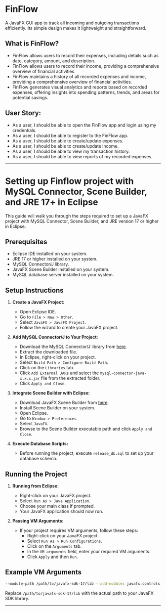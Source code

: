 # FinFlow
A JavaFX GUI app to track all incoming and outgoing transactions efficiently. Its simple design makes it lightweight and straightforward.


## What is FinFlow?

- FinFlow allows users to record their expenses, including details such as date, category, amount, and description.
- FinFlow allows users to record their income, providing a comprehensive overview of financial activities.
- FinFlow maintains a history of all recorded expenses and income, providing a comprehensive overview of financial activities.
- FinFlow generates visual analytics and reports based on recorded expenses, offering insights into spending patterns, trends, and areas for potential savings.


## User Story:

- As a user, I should be able to open the FinFlow app and login using my credentials.
- As a user, I should be able to register to the FinFlow app.
- As a user, I should be able to create/update expenses.
- As a user, I should be able to create/update income.
- As a user, I should be able to view my transaction history.
- As a user, I should be able to view reports of my recorded expenses.



---

# Setting up Finflow project with MySQL Connector, Scene Builder, and JRE 17+ in Eclipse

This guide will walk you through the steps required to set up a JavaFX project with MySQL Connector, Scene Builder, and JRE version 17 or higher in Eclipse.

## Prerequisites

- Eclipse IDE installed on your system.
- JRE 17 or higher installed on your system.
- MySQL Connector/J library.
- JavaFX Scene Builder installed on your system.
- MySQL database server installed on your system.

## Setup Instructions

1. **Create a JavaFX Project:**
   - Open Eclipse IDE.
   - Go to `File > New > Other`.
   - Select `JavaFX > JavaFX Project`.
   - Follow the wizard to create your JavaFX project.

2. **Add MySQL Connector/J to Your Project:**
   - Download the MySQL Connector/J library from [here](https://dev.mysql.com/downloads/connector/j/).
   - Extract the downloaded file.
   - In Eclipse, right-click on your project.
   - Select `Build Path > Configure Build Path`.
   - Click on the `Libraries` tab.
   - Click `Add External JARs` and select the `mysql-connector-java-x.x.x.jar` file from the extracted folder.
   - Click `Apply and Close`.

3. **Integrate Scene Builder with Eclipse:**
   - Download JavaFX Scene Builder from [here](https://gluonhq.com/products/scene-builder/).
   - Install Scene Builder on your system.
   - Open Eclipse.
   - Go to `Window > Preferences`.
   - Select `JavaFX`.
   - Browse to the Scene Builder executable path and click `Apply and Close`.

4. **Execute Database Scripts:**
   - Before running the project, execute `release_db.sql` to set up your database schema.

## Running the Project

1. **Running from Eclipse:**
   - Right-click on your JavaFX project.
   - Select `Run As > Java Application`.
   - Choose your main class if prompted.
   - Your JavaFX application should now run.

2. **Passing VM Arguments:**
   - If your project requires VM arguments, follow these steps:
     - Right-click on your JavaFX project.
     - Select `Run As > Run Configurations`.
     - Click on the `Arguments` tab.
     - In the `VM arguments` field, enter your required VM arguments.
     - Click `Apply` and then `Run`.

## Example VM Arguments

```bash
--module-path /path/to/javafx-sdk-17/lib --add-modules javafx.controls,javafx.fxml,javafx.web
```

Replace `/path/to/javafx-sdk-17/lib` with the actual path to your JavaFX SDK library.

---
